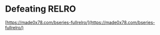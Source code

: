 # Defeating RELRO

[https://made0x78.com/bseries-fullrelro/](https://made0x78.com/bseries-fullrelro/)

